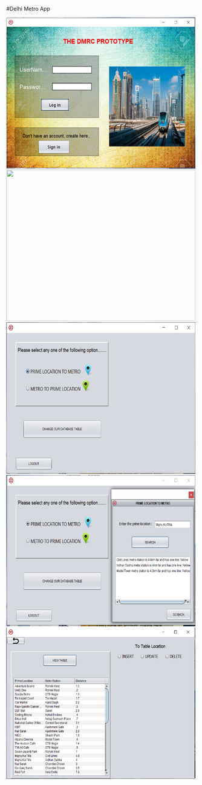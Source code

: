 #Delhi Metro App


<img src ="initial_page.png" height="400" width ="500" >

<img src ="Signin-page.png" height="400" width ="500" >

<img src ="third.png" height="400" width ="500" >

<img src ="fourth.png" height="400" width ="500" >

<img src ="fifth.png" height="400" width ="500" >
